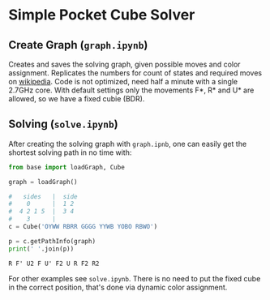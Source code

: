 # Simple Pocket Cube Solver


## Create Graph (`graph.ipynb`)
  
Creates and saves the solving graph, given possible moves and color assignment. Replicates the numbers for count of states and required moves on [wikipedia](https://en.wikipedia.org/wiki/Pocket_Cube).
Code is not optimized, need half a minute with a single 2.7GHz core. With default settings only the movements F*, R* and U* are allowed, so we have a fixed cubie (BDR).


## Solving (`solve.ipynb`)

After creating the solving graph with `graph.ipnb`, one can easily get the shortest solving path in no time with:

```python
from base import loadGraph, Cube

graph = loadGraph()

#   sides   |  side
#    0      |  1 2 
#  4 2 1 5  |  3 4 
#    3      |      
c = Cube('OYWW RBRR GGGG YYWB YOBO RBWO')

p = c.getPathInfo(graph)
print(' '.join(p))
```
```
R F' U2 F U' F2 U R F2 R2
```

For other examples see `solve.ipynb`. There is no need to put the fixed cube in the correct position, that's done via dynamic color assignment.
